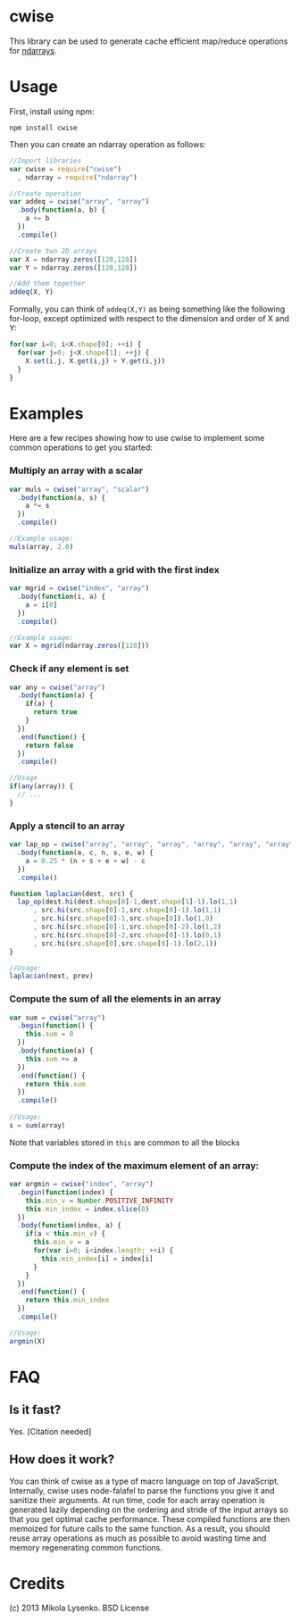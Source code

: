 cwise
=====
This library can be used to generate cache efficient map/reduce operations for [ndarrays](http://github.com/mikolalysenko/ndarray).

Usage
=====
First, install using npm:

    npm install cwise
    
Then you can create an ndarray operation as follows:

```javascript
//Import libraries
var cwise = require("cwise")
  , ndarray = require("ndarray")

//Create operation
var addeq = cwise("array", "array")
  .body(function(a, b) {
    a += b
  })
  .compile()

//Create two 2D arrays
var X = ndarray.zeros([128,128])
var Y = ndarray.zeros([128,128])

//Add them together
addeq(X, Y)
```

Formally, you can think of `addeq(X,Y)` as being something like the following for-loop, except optimized with respect to the dimension and order of X and Y:

```javascript
for(var i=0; i<X.shape[0]; ++i) {
  for(var j=0; j<X.shape[1]; ++j) {
    X.set(i,j, X.get(i,j) + Y.get(i,j))
  }
}
```

Examples
========
Here are a few recipes showing how to use cwise to implement some common operations to get you started:

### Multiply an array with a scalar
```javascript
var muls = cwise("array", "scalar")
  .body(function(a, s) {
    a *= s
  })
  .compile()

//Example usage:
muls(array, 2.0)
```

### Initialize an array with a grid with the first index
```javascript
var mgrid = cwise("index", "array")
  .body(function(i, a) {
    a = i[0]
  })
  .compile()

//Example usage:
var X = mgrid(ndarray.zeros([128]))
```

### Check if any element is set
```javascript
var any = cwise("array")
  .body(function(a) {
    if(a) {
      return true
    }
  })
  .end(function() {
    return false
  })
  .compile()

//Usage
if(any(array)) {
  // ...
}
```

### Apply a stencil to an array
```javascript
var lap_op = cwise("array", "array", "array", "array", "array", "array")
  .body(function(a, c, n, s, e, w) {
    a = 0.25 * (n + s + e + w) - c
  })
  .compile()

function laplacian(dest, src) {
  lap_op(dest.hi(dest.shape[0]-1,dest.shape[1]-1).lo(1,1)
      , src.hi(src.shape[0]-1,src.shape[0]-1).lo(1,1)
      , src.hi(src.shape[0]-1,src.shape[0]).lo(1,0)
      , src.hi(src.shape[0]-1,src.shape[0]-2).lo(1,2)
      , src.hi(src.shape[0]-2,src.shape[0]-1).lo(0,1)
      , src.hi(src.shape[0],src.shape[0]-1).lo(2,1))
}

//Usage:
laplacian(next, prev)
```

### Compute the sum of all the elements in an array
```javascript
var sum = cwise("array")
  .begin(function() {
    this.sum = 0
  })
  .body(function(a) {
    this.sum += a
  })
  .end(function() {
    return this.sum
  })
  .compile()
  
//Usage:
s = sum(array)
```
Note that variables stored in `this` are common to all the blocks


### Compute the index of the maximum element of an array:
```javascript
var argmin = cwise("index", "array")
  .begin(function(index) {
    this.min_v = Number.POSITIVE_INFINITY
    this.min_index = index.slice(0)
  })
  .body(function(index, a) {
    if(a < this.min_v) {
      this.min_v = a
      for(var i=0; i<index.length; ++i) {
        this.min_index[i] = index[i]
      }
    }
  })
  .end(function() {
    return this.min_index
  })
  .compile()

//Usage:
argmin(X)
```

FAQ
===

Is it fast?
-----------
Yes. [Citation needed]

How does it work?
-----------------
You can think of cwise as a type of macro language on top of JavaScript.  Internally, cwise uses node-falafel to parse the functions you give it and sanitize their arguments.  At run time, code for each array operation is generated lazily depending on the ordering and stride of the input arrays so that you get optimal cache performance.  These compiled functions are then memoized for future calls to the same function.  As a result, you should reuse array operations as much as possible to avoid wasting time and memory regenerating common functions.

Credits
=======
(c) 2013 Mikola Lysenko.  BSD License
